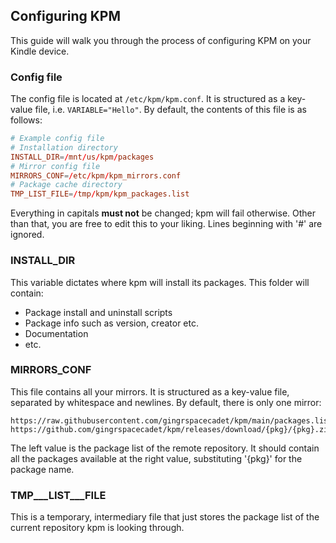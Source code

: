 ## Configuring KPM

This guide will walk you through the process of configuring KPM on your Kindle device.

### Config file
The config file is located at `/etc/kpm/kpm.conf`. It is structured as a key-value file, i.e. `VARIABLE="Hello"`. By default, the contents of this file is as follows:
```conf
# Example config file
# Installation directory
INSTALL_DIR=/mnt/us/kpm/packages
# Mirror config file
MIRRORS_CONF=/etc/kpm/kpm_mirrors.conf
# Package cache directory
TMP_LIST_FILE=/tmp/kpm/kpm_packages.list
```
Everything in capitals **must not** be changed; kpm will fail otherwise. Other than that, you are free to edit this to your liking. Lines beginning with '#' are ignored.

### INSTALL_DIR
This variable dictates where kpm will install its packages. This folder will contain:
+ Package install and uninstall scripts
+ Package info such as version, creator etc.
+ Documentation
+ etc.

### MIRRORS_CONF
This file contains all your mirrors. It is structured as a key-value file, separated by whitespace and newlines. By default, there is only one mirror:
```
https://raw.githubusercontent.com/gingrspacecadet/kpm/main/packages.list https://github.com/gingrspacecadet/kpm/releases/download/{pkg}/{pkg}.zip
```
The left value is the package list of the remote repository. It should contain all the packages available at the right value, substituting '{pkg}' for the package name. 

### TMP___LIST___FILE
This is a temporary, intermediary file that just stores the package list of the current repository kpm is looking through.